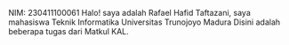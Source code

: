 NIM: 230411100061 Halo! saya adalah Rafael Hafid Taftazani, saya mahasiswa Teknik Informatika Universitas Trunojoyo Madura Disini adalah beberapa tugas dari Matkul KAL.
